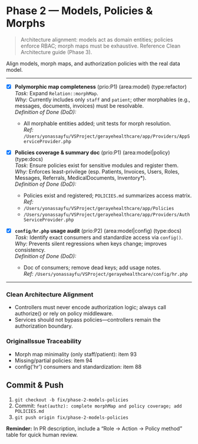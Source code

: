 # Phase 2 — Models, Policies & Morphs

> Architecture alignment: models act as domain entities; policies enforce RBAC; morph maps must be exhaustive. Reference Clean Architecture guide (Phase 3).

Align models, morph maps, and authorization policies with the real data model.

---

- [x] **Polymorphic map completeness** (prio:P1) (area:model) (type:refactor)  
  *Task:* Expand `Relation::morphMap`.  
  *Why:* Currently includes only `staff` and `patient`; other morphables (e.g., messages, documents, invoices) must be resolvable.  
  *Definition of Done (DoD):*  
    - All morphable entities added; unit tests for morph resolution.  
  *Ref:* `/Users/yonassayfu/VSProject/gerayehealthcare/app/Providers/AppServiceProvider.php`

- [x] **Policies coverage & summary doc** (prio:P1) (area:model|policy) (type:docs)  
  *Task:* Ensure policies exist for sensitive modules and register them.  
  *Why:* Enforces least-privilege (esp. Patients, Invoices, Users, Roles, Messages, Referrals, MedicalDocuments, Inventory*).  
  *Definition of Done (DoD):*  
    - Policies exist and registered; `POLICIES.md` summarizes access matrix.  
  *Ref:*  
    - `/Users/yonassayfu/VSProject/gerayehealthcare/app/Policies`  
    - `/Users/yonassayfu/VSProject/gerayehealthcare/app/Providers/AuthServiceProvider.php`

- [x] **`config/hr.php` usage audit** (prio:P2) (area:model|config) (type:docs)  
  *Task:* Identify exact consumers and standardize access via `config()`.  
  *Why:* Prevents silent regressions when keys change; improves consistency.  
  *Definition of Done (DoD):*  
    - Doc of consumers; remove dead keys; add usage notes.  
  *Ref:* `/Users/yonassayfu/VSProject/gerayehealthcare/config/hr.php`

---

### Clean Architecture Alignment
- Controllers must never encode authorization logic; always call authorize() or rely on policy middleware.
- Services should not bypass policies—controllers remain the authorization boundary.

### OriginalIssue Traceability
- Morph map minimality (only staff/patient): item 93
- Missing/partial policies: item 94
- config('hr') consumers and standardization: item 88

## Commit & Push
1. `git checkout -b fix/phase-2-models-policies`  
2. Commit: `feat(authz): complete morphMap and policy coverage; add POLICIES.md`  
3. `git push origin fix/phase-2-models-policies`

**Reminder:** In PR description, include a “Role → Action → Policy method” table for quick human review.
